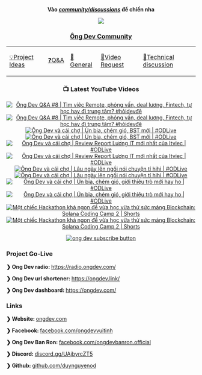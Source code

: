 <div align="center">
      <b
        >Vào
        <a href="https://github.com/OngDev/community/discussions"
          ><i>community/discussions</i></a
        >
        để chiến nha</b
      >

<img
    src="https://raw.githubusercontent.com/thuanpham2311/img/master/ongDevCharacters/4.png"
  />

### [Ông Dev Community](https://github.com/OngDev/community/discussions)

  <b>
    <table>
      <tr>
        <td>
          <a
            href="https://github.com/OngDev/community/discussions/categories/project-ideas"
            ><p>💡Project Ideas</p></a
          >
        </td>
        <td>
          <a
            href="https://github.com/OngDev/community/discussions/categories/q-a"
            ><p>❓Q&A</p></a
          >
        </td>
        <td>
          <a
            href="https://github.com/OngDev/community/discussions/categories/general"
            ><p>💬General</p></a
          >
        </td>
        <td>
          <a
            href="https://github.com/OngDev/community/discussions/categories/video-request"
            ><p>🎥Video Request</p></a
          >
        </td>
        <td>
          <a
            href="https://github.com/OngDev/community/discussions/categories/technical-discussion"
            ><p>🧠Technical discussion</p></a
          >
        </td>
      </tr>
    </table>
  </b>

### 📺 Latest YouTube Videos

<!-- BEGIN YOUTUBE-CARDS -->
[![Ông Dev Q&A #8 | Tìm việc Remote, phỏng vấn, deal lương, Fintech, tự học hay đi trung tâm? #hỏidevđê](https://ytcards.demolab.com/?id=EOXFs69gshg&title=%C3%94ng+Dev+Q%26A+%238+%7C+T%C3%ACm+vi%E1%BB%87c+Remote%2C+ph%E1%BB%8Fng+v%E1%BA%A5n%2C+deal+l%C6%B0%C6%A1ng%2C+Fintech%2C+t%E1%BB%B1+h%E1%BB%8Dc+hay+%C4%91i+trung+t%C3%A2m%3F+%23h%E1%BB%8Fidev%C4%91%C3%AA&lang=en&timestamp=1671109215&background_color=%230d1117&title_color=%23ffffff&stats_color=%23dedede&width=250&duration=1255 "Ông Dev Q&A #8 | Tìm việc Remote, phỏng vấn, deal lương, Fintech, tự học hay đi trung tâm? #hỏidevđê")](https://www.youtube.com/watch?v=EOXFs69gshg#gh-dark-mode-only)[![Ông Dev Q&A #8 | Tìm việc Remote, phỏng vấn, deal lương, Fintech, tự học hay đi trung tâm? #hỏidevđê](https://ytcards.demolab.com/?id=EOXFs69gshg&title=%C3%94ng+Dev+Q%26A+%238+%7C+T%C3%ACm+vi%E1%BB%87c+Remote%2C+ph%E1%BB%8Fng+v%E1%BA%A5n%2C+deal+l%C6%B0%C6%A1ng%2C+Fintech%2C+t%E1%BB%B1+h%E1%BB%8Dc+hay+%C4%91i+trung+t%C3%A2m%3F+%23h%E1%BB%8Fidev%C4%91%C3%AA&lang=en&timestamp=1671109215&background_color=%23ffffff&title_color=%2324292f&stats_color=%2357606a&width=250&duration=1255 "Ông Dev Q&A #8 | Tìm việc Remote, phỏng vấn, deal lương, Fintech, tự học hay đi trung tâm? #hỏidevđê")](https://www.youtube.com/watch?v=EOXFs69gshg#gh-light-mode-only)
[![Ông Dev và cái chợ | Ún bia, chém gió, BST mới | #ODLive](https://ytcards.demolab.com/?id=v494OMmconk&title=%C3%94ng+Dev+v%C3%A0+c%C3%A1i+ch%E1%BB%A3+%7C+%C3%9An+bia%2C+ch%C3%A9m+gi%C3%B3%2C+BST+m%E1%BB%9Bi+%7C+%23ODLive&lang=en&timestamp=1670690048&background_color=%230d1117&title_color=%23ffffff&stats_color=%23dedede&width=250&duration=7645 "Ông Dev và cái chợ | Ún bia, chém gió, BST mới | #ODLive")](https://www.youtube.com/watch?v=v494OMmconk#gh-dark-mode-only)[![Ông Dev và cái chợ | Ún bia, chém gió, BST mới | #ODLive](https://ytcards.demolab.com/?id=v494OMmconk&title=%C3%94ng+Dev+v%C3%A0+c%C3%A1i+ch%E1%BB%A3+%7C+%C3%9An+bia%2C+ch%C3%A9m+gi%C3%B3%2C+BST+m%E1%BB%9Bi+%7C+%23ODLive&lang=en&timestamp=1670690048&background_color=%23ffffff&title_color=%2324292f&stats_color=%2357606a&width=250&duration=7645 "Ông Dev và cái chợ | Ún bia, chém gió, BST mới | #ODLive")](https://www.youtube.com/watch?v=v494OMmconk#gh-light-mode-only)
[![Ông Dev và cái chợ | Review Report Lương IT mới nhất của Itviec | #ODLive](https://ytcards.demolab.com/?id=CzAd9wFasvw&title=%C3%94ng+Dev+v%C3%A0+c%C3%A1i+ch%E1%BB%A3+%7C+Review+Report+L%C6%B0%C6%A1ng+IT+m%E1%BB%9Bi+nh%E1%BA%A5t+c%E1%BB%A7a+Itviec+%7C+%23ODLive&lang=en&timestamp=1670516003&background_color=%230d1117&title_color=%23ffffff&stats_color=%23dedede&width=250&duration=7135 "Ông Dev và cái chợ | Review Report Lương IT mới nhất của Itviec | #ODLive")](https://www.youtube.com/watch?v=CzAd9wFasvw#gh-dark-mode-only)[![Ông Dev và cái chợ | Review Report Lương IT mới nhất của Itviec | #ODLive](https://ytcards.demolab.com/?id=CzAd9wFasvw&title=%C3%94ng+Dev+v%C3%A0+c%C3%A1i+ch%E1%BB%A3+%7C+Review+Report+L%C6%B0%C6%A1ng+IT+m%E1%BB%9Bi+nh%E1%BA%A5t+c%E1%BB%A7a+Itviec+%7C+%23ODLive&lang=en&timestamp=1670516003&background_color=%23ffffff&title_color=%2324292f&stats_color=%2357606a&width=250&duration=7135 "Ông Dev và cái chợ | Review Report Lương IT mới nhất của Itviec | #ODLive")](https://www.youtube.com/watch?v=CzAd9wFasvw#gh-light-mode-only)
[![Ông Dev và cái chợ | Lâu ngày lên ngồi nói chuyện tí hihi | #ODLive](https://ytcards.demolab.com/?id=LfJ4Z9A2ZHk&title=%C3%94ng+Dev+v%C3%A0+c%C3%A1i+ch%E1%BB%A3+%7C+L%C3%A2u+ng%C3%A0y+l%C3%AAn+ng%E1%BB%93i+n%C3%B3i+chuy%E1%BB%87n+t%C3%AD+hihi+%7C+%23ODLive&lang=en&timestamp=1670084588&background_color=%230d1117&title_color=%23ffffff&stats_color=%23dedede&width=250&duration=7667 "Ông Dev và cái chợ | Lâu ngày lên ngồi nói chuyện tí hihi | #ODLive")](https://www.youtube.com/watch?v=LfJ4Z9A2ZHk#gh-dark-mode-only)[![Ông Dev và cái chợ | Lâu ngày lên ngồi nói chuyện tí hihi | #ODLive](https://ytcards.demolab.com/?id=LfJ4Z9A2ZHk&title=%C3%94ng+Dev+v%C3%A0+c%C3%A1i+ch%E1%BB%A3+%7C+L%C3%A2u+ng%C3%A0y+l%C3%AAn+ng%E1%BB%93i+n%C3%B3i+chuy%E1%BB%87n+t%C3%AD+hihi+%7C+%23ODLive&lang=en&timestamp=1670084588&background_color=%23ffffff&title_color=%2324292f&stats_color=%2357606a&width=250&duration=7667 "Ông Dev và cái chợ | Lâu ngày lên ngồi nói chuyện tí hihi | #ODLive")](https://www.youtube.com/watch?v=LfJ4Z9A2ZHk#gh-light-mode-only)
[![Ông Dev và cái chợ | Ún bia, chém gió, giới thiệu trò mới hay ho | #ODLive](https://ytcards.demolab.com/?id=gW6XjSxSoOQ&title=%C3%94ng+Dev+v%C3%A0+c%C3%A1i+ch%E1%BB%A3+%7C+%C3%9An+bia%2C+ch%C3%A9m+gi%C3%B3%2C+gi%E1%BB%9Bi+thi%E1%BB%87u+tr%C3%B2+m%E1%BB%9Bi+hay+ho+%7C+%23ODLive&lang=en&timestamp=1668874787&background_color=%230d1117&title_color=%23ffffff&stats_color=%23dedede&width=250&duration=7311 "Ông Dev và cái chợ | Ún bia, chém gió, giới thiệu trò mới hay ho | #ODLive")](https://www.youtube.com/watch?v=gW6XjSxSoOQ#gh-dark-mode-only)[![Ông Dev và cái chợ | Ún bia, chém gió, giới thiệu trò mới hay ho | #ODLive](https://ytcards.demolab.com/?id=gW6XjSxSoOQ&title=%C3%94ng+Dev+v%C3%A0+c%C3%A1i+ch%E1%BB%A3+%7C+%C3%9An+bia%2C+ch%C3%A9m+gi%C3%B3%2C+gi%E1%BB%9Bi+thi%E1%BB%87u+tr%C3%B2+m%E1%BB%9Bi+hay+ho+%7C+%23ODLive&lang=en&timestamp=1668874787&background_color=%23ffffff&title_color=%2324292f&stats_color=%2357606a&width=250&duration=7311 "Ông Dev và cái chợ | Ún bia, chém gió, giới thiệu trò mới hay ho | #ODLive")](https://www.youtube.com/watch?v=gW6XjSxSoOQ#gh-light-mode-only)
[![Một chiếc Hackathon khá ngon để vừa học vừa thử sức mảng Blockchain: Solana Coding Camp 2 | Shorts](https://ytcards.demolab.com/?id=Ngl6D3hMY-k&title=M%E1%BB%99t+chi%E1%BA%BFc+Hackathon+kh%C3%A1+ngon+%C4%91%E1%BB%83+v%E1%BB%ABa+h%E1%BB%8Dc+v%E1%BB%ABa+th%E1%BB%AD+s%E1%BB%A9c+m%E1%BA%A3ng+Blockchain%3A+Solana+Coding+Camp+2+%7C+Shorts&lang=en&timestamp=1668087012&background_color=%230d1117&title_color=%23ffffff&stats_color=%23dedede&width=250&duration=59 "Một chiếc Hackathon khá ngon để vừa học vừa thử sức mảng Blockchain: Solana Coding Camp 2 | Shorts")](https://www.youtube.com/watch?v=Ngl6D3hMY-k#gh-dark-mode-only)[![Một chiếc Hackathon khá ngon để vừa học vừa thử sức mảng Blockchain: Solana Coding Camp 2 | Shorts](https://ytcards.demolab.com/?id=Ngl6D3hMY-k&title=M%E1%BB%99t+chi%E1%BA%BFc+Hackathon+kh%C3%A1+ngon+%C4%91%E1%BB%83+v%E1%BB%ABa+h%E1%BB%8Dc+v%E1%BB%ABa+th%E1%BB%AD+s%E1%BB%A9c+m%E1%BA%A3ng+Blockchain%3A+Solana+Coding+Camp+2+%7C+Shorts&lang=en&timestamp=1668087012&background_color=%23ffffff&title_color=%2324292f&stats_color=%2357606a&width=250&duration=59 "Một chiếc Hackathon khá ngon để vừa học vừa thử sức mảng Blockchain: Solana Coding Camp 2 | Shorts")](https://www.youtube.com/watch?v=Ngl6D3hMY-k#gh-light-mode-only)
<!-- END YOUTUBE-CARDS -->

[![ong dev subscribe button](https://raw.githubusercontent.com/thuanOwa/img/master/youtube.gif)](https://www.youtube.com/@ongdev?sub_confirmation=1)

</div>

### Project Go-Live

<strong>❯ Ong Dev radio: </strong><a href="radio.ongdev.com/">https://radio.ongdev.com/</a>

<strong>❯ Ong Dev url shortener: </strong><a href="ongdev.link/">https://ongdev.link/</a>

<strong>❯ Ong Dev dashboard: </strong><a href="ongdev.com/">https://ongdev.com/</a>

### Links

<strong>❯ Website: </strong><a href="https://ongdev.com">ongdev.com</a>

<strong>❯ Facebook: </strong><a href="https://www.facebook.com/ongdevvuitinh">facebook.com/ongdevvuitinh</a>

<strong>❯ Ong Dev Ban Ron: </strong><a href="https://www.facebook.com/ongdevbanron.official">facebook.com/ongdevbanron.official</a>

<strong>❯ Discord: </strong><a href="https://discord.gg/UAjbyrcZT5">discord.gg/UAjbyrcZT5</a>

<strong>❯ Github: </strong><a href="https://github.com/duynguyenod">github.com/duynguyenod</a>
